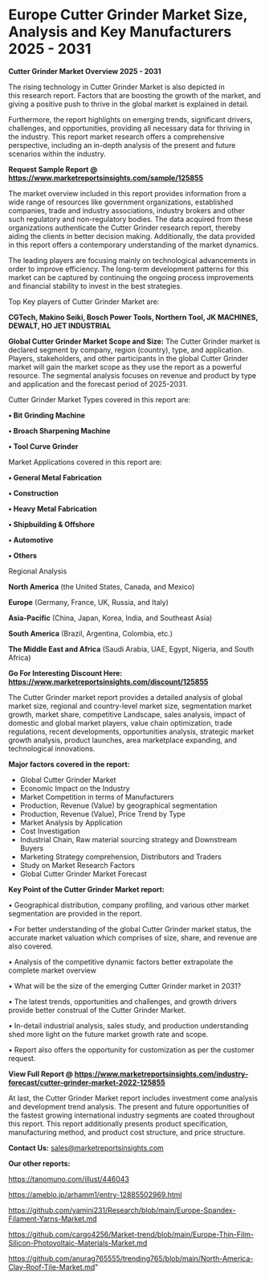 # Europe Cutter Grinder Market Size, Analysis and Key Manufacturers 2025 - 2031

<Strong> Cutter Grinder Market Overview 2025 - 2031</strong>

The rising technology in Cutter Grinder Market is also depicted in this research report. Factors that are boosting the growth of the market, and giving a positive push to thrive in the global market is explained in detail.

Furthermore, the report highlights on emerging trends, significant drivers, challenges, and opportunities, providing all necessary data for thriving in the industry. This report market research offers a comprehensive perspective, including an in-depth analysis of the present and future scenarios within the industry.

<strong>Request Sample Report @ <a href=https://www.marketreportsinsights.com/sample/125855>https://www.marketreportsinsights.com/sample/125855</a></strong>

The market overview included in this report provides information from a wide range of resources like government organizations, established companies, trade and industry associations, industry brokers and other such regulatory and non-regulatory bodies. The data acquired from these organizations authenticate the Cutter Grinder research report, thereby aiding the clients in better decision making. Additionally, the data provided in this report offers a contemporary understanding of the market dynamics.

The leading players are focusing mainly on technological advancements in order to improve efficiency. The long-term development patterns for this market can be captured by continuing the ongoing process improvements and financial stability to invest in the best strategies.

Top Key players of Cutter Grinder Market are:

<strong>CGTech, Makino Seiki, Bosch Power Tools, Northern Tool, JK MACHINES, DEWALT, HO JET INDUSTRIAL</strong>

<strong><b>Global Cutter Grinder Market Scope and Size:</b></strong>
The Cutter Grinder market is declared segment by company, region (country), type, and application. Players, stakeholders, and other participants in the global Cutter Grinder market will gain the market scope as they use the report as a powerful resource. The segmental analysis focuses on revenue and product by type and application and the forecast period of 2025-2031.

Cutter Grinder Market Types covered in this report are:

<strong>• Bit Grinding Machine

• Broach Sharpening Machine

• Tool Curve Grinder</strong>

Market Applications covered in this report are:

<strong>• General Metal Fabrication

• Construction

• Heavy Metal Fabrication

• Shipbuilding & Offshore

• Automotive

• Others</strong> 

Regional Analysis

<strong>North America</strong> (the United States, Canada, and Mexico)

<strong>Europe</strong> (Germany, France, UK, Russia, and Italy)

<strong>Asia-Pacific</strong> (China, Japan, Korea, India, and Southeast Asia)

<strong>South America</strong> (Brazil, Argentina, Colombia, etc.)

<strong>The Middle East and Africa</strong> (Saudi Arabia, UAE, Egypt, Nigeria, and South Africa)

<strong>Go For Interesting Discount Here: <a href=https://www.marketreportsinsights.com/discount/125855>https://www.marketreportsinsights.com/discount/125855</a></strong>

The Cutter Grinder market report provides a detailed analysis of global market size, regional and country-level market size, segmentation market growth, market share, competitive Landscape, sales analysis, impact of domestic and global market players, value chain optimization, trade regulations, recent developments, opportunities analysis, strategic market growth analysis, product launches, area marketplace expanding, and technological innovations.

<strong><b>Major factors covered in the report:</b></strong>
<ul>
  <li>Global Cutter Grinder Market </li>
  <li>Economic Impact on the Industry</li>
  <li>Market Competition in terms of Manufacturers</li>
  <li>Production, Revenue (Value) by geographical segmentation</li>
  <li>Production, Revenue (Value), Price Trend by Type</li>
  <li>Market Analysis by Application</li>
  <li>Cost Investigation</li>
  <li>Industrial Chain, Raw material sourcing strategy and Downstream Buyers</li>
  <li>Marketing Strategy comprehension, Distributors and Traders</li>
  <li>Study on Market Research Factors</li>
  <li>Global Cutter Grinder Market Forecast</li>
</ul>

<strong><b>Key Point of the Cutter Grinder Market report:</b></strong>

• Geographical distribution, company profiling, and various other market segmentation are provided in the report.

• For better understanding of the global Cutter Grinder market status, the accurate market valuation which comprises of size, share, and revenue are also covered.

• Analysis of the competitive dynamic factors better extrapolate the complete market overview

• What will be the size of the emerging Cutter Grinder market in 2031?

• The latest trends, opportunities and challenges, and growth drivers provide better construal of the Cutter Grinder Market.

• In-detail industrial analysis, sales study, and production understanding shed more light on the future market growth rate and scope.

• Report also offers the opportunity for customization as per the customer request.

<strong><b>View Full Report @ <a href=https://www.marketreportsinsights.com/industry-forecast/cutter-grinder-market-2022-125855>https://www.marketreportsinsights.com/industry-forecast/cutter-grinder-market-2022-125855</a></b></strong>


At last, the Cutter Grinder Market report includes investment come analysis and development trend analysis. The present and future opportunities of the fastest growing international industry segments are coated throughout this report. This report additionally presents product specification, manufacturing method, and product cost structure, and price structure.

<strong>Contact Us:</strong>
sales@marketreportsinsights.com

<strong>Our other reports:</strong>

<a href=https://tanomuno.com/illust/446043>https://tanomuno.com/illust/446043</a>

<a href=https://ameblo.jp/arhamm1/entry-12885502969.html>https://ameblo.jp/arhamm1/entry-12885502969.html</a>

<a href=https://github.com/yamini231/Research/blob/main/Europe-Spandex-Filament-Yarns-Market.md>https://github.com/yamini231/Research/blob/main/Europe-Spandex-Filament-Yarns-Market.md</a>

<a href=https://github.com/cargo4256/Market-trend/blob/main/Europe-Thin-Film-Silicon-Photovoltaic-Materials-Market.md>https://github.com/cargo4256/Market-trend/blob/main/Europe-Thin-Film-Silicon-Photovoltaic-Materials-Market.md</a>

<a href=https://github.com/anurag765555/trending765/blob/main/North-America-Clay-Roof-Tile-Market.md>https://github.com/anurag765555/trending765/blob/main/North-America-Clay-Roof-Tile-Market.md</a>"
